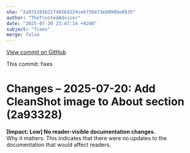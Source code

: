 ```yaml
---
sha: "2a933283b21f46564224ce6736473eb0908e8935"
author: "TheTrustedAdvisor"
date: "2025-07-20 23:47:14 +0200"
subject: "fixes"
merge: false
---
```


[View commit on GitHub](https://github.com/TheTrustedAdvisor/FabricAdoptionFramework/commit/2a933283b21f46564224ce6736473eb0908e8935)

This commit: fixes

# Changes – 2025-07-20: Add CleanShot image to About section (2a93328)

**[Impact: Low] No reader-visible documentation changes.**  
Why it matters: This indicates that there were no updates to the documentation that would affect readers.
